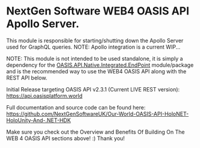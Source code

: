 ﻿# NextGen Software WEB4 OASIS API Apollo Server.

This module is responsible for starting/shutting down the Apollo Server used for GraphQL queries. NOTE: Apollo integration is a current WIP...

NOTE: This module is not intended to be used standalone, it is simply a dependency for the [OASIS.API.Native.Integrated.EndPoint](https://www.nuget.org/packages/NextGenSoftware.OASIS.API.Native.Integrated.EndPoint) module/package and is the recommended way to use the WEB4 OASIS API along with the REST API below.

Initial Release targeting OASIS API v2.3.1 (Current LIVE REST version):
https://api.oasisplatform.world

Full documentation and source code can be found here:
https://github.com/NextGenSoftwareUK/Our-World-OASIS-API-HoloNET-HoloUnity-And-.NET-HDK

Make sure you check out the Overview and Benefits Of Building On The WEB 4 OASIS API sections above! :) Thank you!